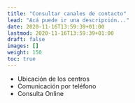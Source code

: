 ```yaml
---
title: "Consultar canales de contacto"
lead: "Acá puede ir una descripción..."
date: 2020-11-16T13:59:39+01:00
lastmod: 2020-11-16T13:59:39+01:00
draft: false
images: []
weight: 150
toc: true
---
```


- Ubicación de los centros
- Comunicación por teléfono
- Consulta Online
